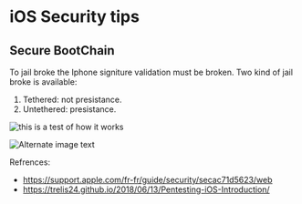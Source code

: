 # iOS Security tips


## Secure BootChain
To jail broke the Iphone signiture validation must be broken. Two kind of jail broke is available:
1. Tethered: not presistance.
2. Untethered: presistance.



![this is a test of how it works](https://help.apple.com/assets/627EBB4D4FDDD519030FB00A/627EBB504FDDD519030FB012/en_US/4624fc5cc6749103fdfcf21553ec313a.png)


![Alternate image text](https://raw.githubusercontent.com/trelis24/trelis24.github.io/master/img/2018-06-13-Pentesting-iOS-Introduction/boot.png)


Refrences:
- https://support.apple.com/fr-fr/guide/security/secac71d5623/web
- https://trelis24.github.io/2018/06/13/Pentesting-iOS-Introduction/

